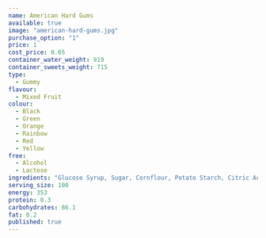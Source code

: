 ```yaml
---
name: American Hard Gums
available: true
image: "american-hard-gums.jpg"
purchase_option: "1"
price: 1
cost_price: 0.65
container_water_weight: 919
container_sweets_weight: 715
type: 
  - Gummy
flavour: 
  - Mixed Fruit
colour: 
  - Black
  - Green
  - Orange
  - Rainbow
  - Red
  - Yellow
free: 
  - Alcohol
  - Lactose
ingredients: "Glucose Syrup, Sugar, Cornflour, Potato Starch, Citric Acid, Colours: Anthocyanins, Curcumin, Capsanthin, Nettle, Spinach"
serving_size: 100
energy: 353
protein: 0.3
carbohydrates: 86.1
fat: 0.2
published: true
---
```


